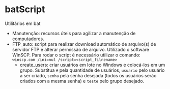 # batScript

Utilitários em bat

- Manutenção: recursos úteis para agilizar a manutenção de computadores.
- FTP_auto: script para realizar download automático de arquivo(s) de servidor FTP e alterar permissão de arquivo. Utilizado o software WinSCP. Para rodar o script é necessário utilizar o comando: <code> winscp.com /ini=nul /script=<script_filnename> </code>
  - create_users: criar usuários em lote no Windows e colocá-los em um grupo. Substitua <code>#</code> pela quantidade de usuários, <code>usuario</code> pelo usuário a ser criado, <code>senha</code> pela senha desejada (todos os usuários serão criados com a mesma senha) e <code>teste</code> pelo grupo desejado.
